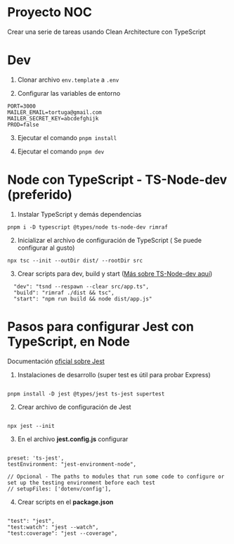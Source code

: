 # Proyecto NOC

Crear una serie de tareas usando Clean Architecture con TypeScript

# Dev

1. Clonar archivo `env.template` a `.env`

2. Configurar las variables de entorno

```
PORT=3000
MAILER_EMAIL=tortuga@gmail.com
MAILER_SECRET_KEY=abcdefghijk
PROD=false
```

3. Ejecutar el comando `pnpm install`

4. Ejecutar el comando `pnpm dev`

# Node con TypeScript - TS-Node-dev (preferido)

1. Instalar TypeScript y demás dependencias

```
pnpm i -D typescript @types/node ts-node-dev rimraf
```

2. Inicializar el archivo de configuración de TypeScript ( Se puede configurar al gusto)

```
npx tsc --init --outDir dist/ --rootDir src
```

3. Crear scripts para dev, build y start ([Más sobre TS-Node-dev aquí](https://www.npmjs.com/package/ts-node-dev))

```
  "dev": "tsnd --respawn --clear src/app.ts",
  "build": "rimraf ./dist && tsc",
  "start": "npm run build && node dist/app.js"
```

# Pasos para configurar Jest con TypeScript, en Node

Documentación [oficial sobre Jest](https://jestjs.io/docs/getting-started)

1. Instalaciones de desarrollo (super test es útil para probar Express)

```

pnpm install -D jest @types/jest ts-jest supertest

```

2. Crear archivo de configuración de Jest

```

npx jest --init

```

3. En el archivo **jest.config.js** configurar

```

preset: 'ts-jest',
testEnvironment: "jest-environment-node",

// Opcional - The paths to modules that run some code to configure or set up the testing environment before each test
// setupFiles: ['dotenv/config'],

```

4. Crear scripts en el **package.json**

```

"test": "jest",
"test:watch": "jest --watch",
"test:coverage": "jest --coverage",

```

